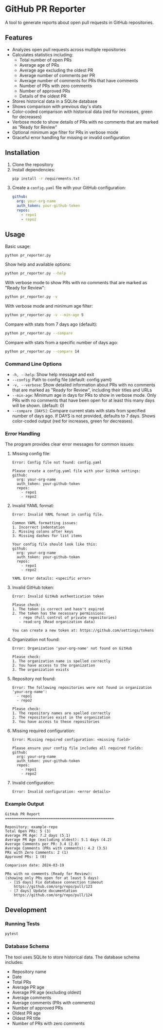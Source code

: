 # GitHub PR Reporter

A tool to generate reports about open pull requests in GitHub repositories.

## Features

- Analyzes open pull requests across multiple repositories
- Calculates statistics including:
  - Total number of open PRs
  - Average age of PRs
  - Average age excluding the oldest PR
  - Average number of comments per PR
  - Average number of comments for PRs that have comments
  - Number of PRs with zero comments
  - Number of approved PRs
  - Details of the oldest PR
- Stores historical data in a SQLite database
- Shows comparison with previous day's stats
- Color-coded comparison with historical data (red for increases, green for decreases)
- Verbose mode to show details of PRs with no comments that are marked as "Ready for Review"
- Optional minimum age filter for PRs in verbose mode
- Graceful error handling for missing or invalid configuration

## Installation

1. Clone the repository
2. Install dependencies:
   ```bash
   pip install -r requirements.txt
   ```
3. Create a `config.yaml` file with your GitHub configuration:
   ```yaml
   github:
     org: your-org-name
     auth_token: your-github-token
     repos:
       - repo1
       - repo2
   ```

## Usage

Basic usage:
```bash
python pr_reporter.py
```

Show help and available options:
```bash
python pr_reporter.py --help
```

With verbose mode to show PRs with no comments that are marked as "Ready for Review":
```bash
python pr_reporter.py -v
```

With verbose mode and minimum age filter:
```bash
python pr_reporter.py -v --min-age 5
```

Compare with stats from 7 days ago (default):
```bash
python pr_reporter.py --compare
```

Compare with stats from a specific number of days ago:
```bash
python pr_reporter.py --compare 14
```

### Command Line Options

- `-h, --help`: Show help message and exit
- `--config`: Path to config file (default: config.yaml)
- `-v, --verbose`: Show detailed information about PRs with no comments that are marked as "Ready for Review", including their titles and URLs
- `--min-age`: Minimum age in days for PRs to show in verbose mode. Only PRs with no comments that have been open for at least this many days will be shown. (default: 0)
- `--compare [DAYS]`: Compare current stats with stats from specified number of days ago. If DAYS is not provided, defaults to 7 days. Shows color-coded output (red for increases, green for decreases).

### Error Handling

The program provides clear error messages for common issues:

1. Missing config file:
   ```
   Error: Config file not found: config.yaml
   
   Please create a config.yaml file with your GitHub settings:
   github:
     org: your-org-name
     auth_token: your-github-token
     repos:
       - repo1
       - repo2
   ```

2. Invalid YAML format:
   ```
   Error: Invalid YAML format in config file.
   
   Common YAML formatting issues:
   1. Incorrect indentation
   2. Missing colons after keys
   3. Missing dashes for list items
   
   Your config file should look like this:
   github:
     org: your-org-name
     auth_token: your-github-token
     repos:
       - repo1
       - repo2
   
   YAML Error details: <specific error>
   ```

3. Invalid GitHub token:
   ```
   Error: Invalid GitHub authentication token
   
   Please check:
   1. The token is correct and hasn't expired
   2. The token has the necessary permissions:
      - repo (Full control of private repositories)
      - read:org (Read organization data)
   
   You can create a new token at: https://github.com/settings/tokens
   ```

4. Organization not found:
   ```
   Error: Organization 'your-org-name' not found on GitHub
   
   Please check:
   1. The organization name is spelled correctly
   2. You have access to the organization
   3. The organization exists
   ```

5. Repository not found:
   ```
   Error: The following repositories were not found in organization 'your-org-name':
     - repo1
     - repo2
   
   Please check:
   1. The repository names are spelled correctly
   2. The repositories exist in the organization
   3. You have access to these repositories
   ```

6. Missing required configuration:
   ```
   Error: Missing required configuration: <missing field>
   
   Please ensure your config file includes all required fields:
   github:
     org: your-org-name
     auth_token: your-github-token
     repos:
       - repo1
       - repo2
   ```

7. Invalid configuration:
   ```
   Error: Invalid configuration: <error details>
   ```

### Example Output

```
GitHub PR Report
==================================================

Repository: example-repo
Total Open PRs: 5 (3)
Average PR Age: 7.2 days (5.1)
Average PR Age (excluding oldest): 5.1 days (4.2)
Average Comments per PR: 3.4 (2.8)
Average Comments (PRs with comments): 4.2 (3.5)
PRs with Zero Comments: 2 (1)
Approved PRs: 1 (0)

Comparison date: 2024-03-19

PRs with no comments (Ready for Review):
(showing only PRs open for at least 5 days)
  - [15 days] Fix database connection timeout
    https://github.com/org/repo/pull/123
  - [7 days] Update documentation
    https://github.com/org/repo/pull/124
```

## Development

### Running Tests

```bash
pytest
```

### Database Schema

The tool uses SQLite to store historical data. The database schema includes:

- Repository name
- Date
- Total PRs
- Average PR age
- Average PR age (excluding oldest)
- Average comments
- Average comments (PRs with comments)
- Number of approved PRs
- Oldest PR age
- Oldest PR title
- Number of PRs with zero comments 